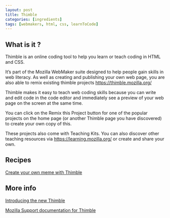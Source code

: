 ```yaml
---
layout: post
title: Thimble
categories: [ingredients]
tags: [webmakers, html, css, learnToCode]
---
```


## What is it ?
Thimble is an online coding tool to help you learn or teach coding in HTML and CSS.

It’s part of the Mozilla WebMaker suite designed to help people gain skills in web literacy. As well as creating and publishing your own web page, you are also able to remix existing thimble projects https://thimble.mozilla.org/
<!--more-->
Thimble makes it easy to teach web coding skills because you can write and edit code in the code editor and immediately see a preview of your web page on the screen at the same time.

You can click on the Remix this Project button for one of the popular projects on the home page (or another Thimble page you have discovered) to create your own copy of this.

These projects also come with Teaching Kits. You can also discover other teaching resources via https://learning.mozilla.org/ or create and share your own.

## Recipes

[Create your own meme with Thimble](/creating-a-meme-with-thimble)

## More info

[Introducing the new Thimble](https://blog.webmaker.org/introducing-the-new-thimble-an-educational-code-editor-for-teaching-and-learning-the-web)

[Mozilla Support documentation for Thimble](https://support.mozilla.org/en-US/products/webmaker/thimble)
